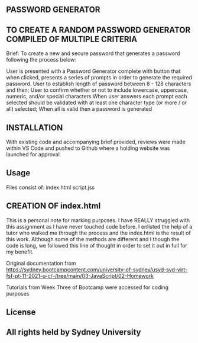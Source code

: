 ## PASSWORD GENERATOR

## TO CREATE A RANDOM PASSWORD GENERATOR COMPILED OF MULTIPLE CRITERIA

Brief: To create a new and secure password that generates a password following the process below:

User is presented with a Password Generator complete with button that when clicked, presents  a series of prompts in order to generate the required password.
User to establish length of password between 8 - 128 characters and then;
User to confirm whether or not to include lowercase, uppercase, numeric, and/or special characters
When user answers each prompt each selected should be validated with at least one character type (or more / or all) selected;
When all is valid then a password is generated


## INSTALLATION

With existing code and accompanying brief provided, reviews were made within VS Code and pushed to Github where a holding website was launched for approval.

## Usage
Files consist of:
index.html
script.jss

## CREATION OF index.html
This is a personal note for marking purposes.  I have REALLY struggled with this assignment as I have never touched code before.  I enlisted the help of a tutor who walked me through the process and the index.html is the result of this work.  Although some of the methods are different and I though the code is long, we followed this line of thought in order to set it out in full for my benefit.

    
Original documentation from https://sydney.bootcampcontent.com/university-of-sydney/usyd-syd-virt-fsf-pt-11-2021-u-c/-/tree/main/03-JavaScript/02-Homework

Tutorials from Week Three of Bootcamp were accessed for coding purposes

## License
All rights held by Sydney University
---